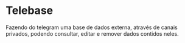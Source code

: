 # Telebase
Fazendo do telegram uma base de dados externa, através de canais privados, podendo consultar, editar e remover dados contidos neles.
